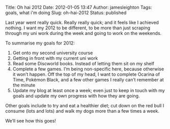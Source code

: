 Title: Oh hai 2012
Date: 2012-01-05 13:47
Author: jamesleighton
Tags: goals, what i'm doing
Slug: oh-hai-2012
Status: published

Last year went really quick. Really really quick; and it feels like I achieved nothing. I want my 2012 to be different, to be more than just scraping through my uni work during the week and going to work on the weekends.

To summarise my goals for 2012:

1.  Get onto my second university course
2.  Getting in front with my current uni work
3.  Read some Discworld books. Instead of letting them sit on my shelf
4.  Complete a few games. I’m being non-specific here, because otherwise it won’t happen. Off the top of my head, I want to complete Ocarina of Time, Pokémon Black, and a few other games I really can’t remember at the minute
5.  Update my blog at least once a week; even just to keep in touch with my goals and update my own progress with how they are going.

Other goals include to try and eat a healthier diet; cut down on the red bull I consume (lots and lots) and walk my dogs more than a few times a week.

We’ll see how this goes!
